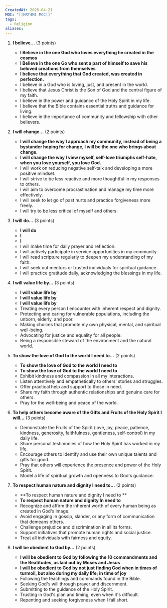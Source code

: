 ```yaml
---
CreatedAt: 2025-04-21
MOC: "[[HRT4M1 MOC]]"
tags:
  - Religion
aliases:
---
```

1. **I believe...** (3 points)
    - **I Believe in the one God who loves everything he created in the cosmos**
    - **I Believe in the one Go who sent a part of himself to save his beloved creations from themselves**
    - **I believe that everything that God created, was created in perfection.** 
    - I believe in a God who is loving, just, and present in the world.
    - I believe that Jesus Christ is the Son of God and the central figure of my faith.
    - I believe in the power and guidance of the Holy Spirit in my life.
    - I believe that the Bible contains essential truths and guidance for living.
    - I believe in the importance of community and fellowship with other believers.
2. **I will change...** (2 points)
    - **I will change the way I approach my community, instead of being a bystander hoping for change, I will be the one who brings about change.**
    - **I will change the way I view myself, self-love triumphs self-hate, when you love yourself, you love God.**
    - I will work on reducing negative self-talk and developing a more positive mindset.
    - I will strive to be less reactive and more thoughtful in my responses to others.
    - I will aim to overcome procrastination and manage my time more effectively.
    - I will seek to let go of past hurts and practice forgiveness more freely.
    - I will try to be less critical of myself and others.
3. **I will do...** (3 points)
    - **I will do**
    - **I**
    - **I**
    - I will make time for daily prayer and reflection.
    - I will actively participate in service opportunities in my community.
    - I will read scripture regularly to deepen my understanding of my faith.
    - I will seek out mentors or trusted individuals for spiritual guidance.
    - I will practice gratitude daily, acknowledging the blessings in my life.
4. **I will value life by...** (3 points)
    - **I will value life by**
    - **I will value life by**
    - **I will value life by**
    - Treating every person I encounter with inherent respect and dignity.
    - Protecting and caring for vulnerable populations, including the unborn, elderly, and poor.
    - Making choices that promote my own physical, mental, and spiritual well-being.
    - Advocating for justice and equality for all people.
    - Being a responsible steward of the environment and the natural world.
5. **To show the love of God to the world I need to...** (2 points)
    - **To show the love of God to the world I need to**
    - **To show the love of God to the world I need to**
    - Exhibit kindness and compassion in all my interactions.
    - Listen attentively and empathetically to others' stories and struggles.
    - Offer practical help and support to those in need.
    - Share my faith through authentic relationships and genuine care for others.
    - Pray for the well-being and peace of the world.
6. **To help others become aware of the Gifts and Fruits of the Holy Spirit I will...** (3 points)
    
    - Demonstrate the Fruits of the Spirit (love, joy, peace, patience, kindness, generosity, faithfulness, gentleness, self-control) in my daily life.
    - Share personal testimonies of how the Holy Spirit has worked in my life.
    - Encourage others to identify and use their own unique talents and gifts for good.
    - Pray that others will experience the presence and power of the Holy Spirit.
    - Model a life of spiritual growth and openness to God's guidance.
7. **To respect human nature and dignity I need to...** (2 points)
    - **To respect human nature and dignity I need to **
    - **To respect human nature and dignity In need to**
    - Recognize and affirm the inherent worth of every human being as created in God's image.
    - Avoid engaging in gossip, slander, or any form of communication that demeans others.
    - Challenge prejudice and discrimination in all its forms.
    - Support initiatives that promote human rights and social justice.
    - Treat all individuals with fairness and equity.
8. **I will be obedient to God by...** (2 points)
    - **I will be obedient to God by following the 10 commandments and the Beatitudes, as laid out by Moses and Jesus**
    - **I will be obedient to God by not just finding God when in times of turmoil, but also during my daily life; in time of joy**
    - Following the teachings and commands found in the Bible.
    - Seeking God's will through prayer and discernment.
    - Submitting to the guidance of the Holy Spirit.
    - Trusting in God's plan and timing, even when it's difficult.
    - Repenting and seeking forgiveness when I fall short.